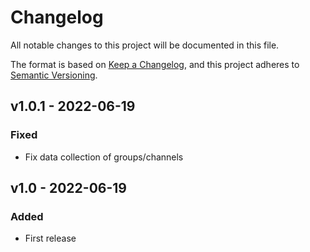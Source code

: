 # Changelog

All notable changes to this project will be documented in this file.

The format is based on [Keep a Changelog](https://keepachangelog.com/en/1.0.0/), and this project adheres
to [Semantic Versioning](https://semver.org/spec/v2.0.0.html).

## v1.0.1 - 2022-06-19

### Fixed
- Fix data collection of groups/channels


## v1.0 - 2022-06-19

### Added
- First release
